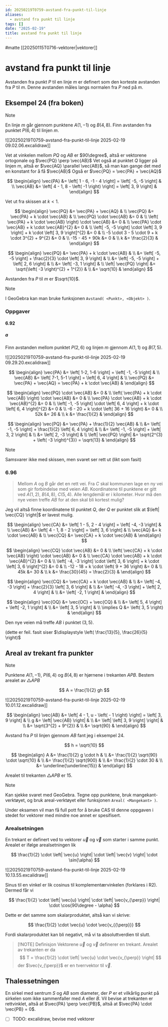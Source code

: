 ```yaml
---
id: 20250219T0759-avstand-fra-punkt-til-linje
aliases:
  - avstand fra punkt til linje
tags: []
date: "2025-02-19"
title: avstand fra punkt til linje
---
```


#matte [[20250115T0716-vektorer|vektorer]]

# avstand fra punkt til linje

Avstanden fra punkt $P$ til en linje $m$ er definert som den korteste avstanden fra $P$ til $m$. Denne avstanden måles langs normalen fra $P$ ned på $m$.

## Eksempel 24 (fra boken)

> [!NOTE]
> En linje $m$ går gjennom punktene $A \left( 1, -1 \right)$ og $B \left( 4, 8 \right)$. Finn avstanden fra punktet $P \left( 6, 4 \right)$ til linjen $m$.

![[20250219T0759-avstand-fra-punkt-til-linje 2025-02-19 09.02.06.excalidraw]]

Vet at vinkelen mellom $PQ$ og $AB$ er $90\degree$, altså er vektorene ortogonale og $\vec{PQ} \perp \vec{AB}$
Vet også at punktet $Q$ ligger på linjen m, altså er $\vec{AQ} \parallel \vec{AB}$, så man kan gange det med en konstant for å få $\vec{AB}$
Også er $\vec{PQ} = \vec{PA} + \vec{AQ}$

$$
\begin{align}
  \vec{PA} &= \left[ 1 - 6, -1 - 4 \right] = \left[ -5, -5 \right] & \\
  \vec{AB} &= \left[ 4 - 1, 8 - \left( -1 \right) \right] = \left[ 3, 9 \right] &
\end{align}
$$

Vet ut fra skissen at $k < 1$.

$$
\begin{align}
  \vec{PQ} &= \vec{PA} + \vec{AQ} & \\
  \vec{PQ} &= \vec{PA} + k \cdot \vec{AB} & \\
  \vec{PQ} \cdot \vec{AB} &= 0 & \\
  \left( \vec{PA} + k \cdot \vec{AB} \right) \cdot \vec{AB} &= 0 & \\
  \vec{PA} \cdot \vec{AB} + k \cdot \vec{AB}^{2} &= 0 & \\
  \left[ -5, -5 \right] \cdot \left[ 3, 9 \right] + k \cdot \left[ 3, 9 \right]^{2} &= 0 & \\
  -5 \cdot 3 - 5 \cdot 9 + k \cdot 3^{2} + 9^{2} &= 0 & \\
  -15 - 45 + 90k &= 0 & \\
  k &= \frac{2}{3} &
\end{align}
$$

$$
\begin{align}
  \vec{PQ} &= \vec{PA} + k \cdot \vec{AB} & \\
  &= \left[ -5, -5 \right] + \frac{2}{3} \cdot \left[ 3, 9 \right] & \\
  &= \left[ -5, -5 \right] + \left[ 2, 6 \right] & \\
  &= \left[ -3, 1 \right] & \\
  \left| \vec{PQ} \right| &= \sqrt{\left( -3 \right)^{2} + 1^{2}} & \\
  &= \sqrt{10} &
\end{align}
$$

Avstanden fra $P$ til $m$ er $\sqrt{10}$.

> [!NOTE]
> I GeoGebra kan man bruke funksjonen `Avstand( <Punkt>, <Objekt> )`.

### Oppgaver

#### 6.92

##### a

Finn avstanden mellom punktet $P \left( 2, 6 \right)$ og linjen $m$ gjennom $A \left( 1, 1 \right)$ og $B \left( 7, 5 \right)$.

![[20250219T0759-avstand-fra-punkt-til-linje 2025-02-19 09.29.20.excalidraw]]

$$
\begin{align}
  \vec{PA} &= \left[ 1-2, 1-6 \right] = \left[ -1, -5 \right] & \\
  \vec{AB} &= \left[ 7-1, 5-1 \right] = \left[ 6, 4 \right] & \\
  \vec{PQ} &= \vec{PA} + \vec{AQ} = \vec{PA} + k \cdot \vec{AB} &
\end{align}
$$

$$
\begin{align}
  \vec{PQ} \cdot \vec{AB} &= 0 & \\
  \left( \vec{PA} + k \cdot \vec{AB} \right) \cdot \vec{AB} &= 0 & \\
  \vec{PA} \cdot \vec{AB} + k \cdot \vec{AB}^{2} &= 0 & \\
  \left[ -1, -5 \right] \cdot \left[ 6, 4 \right] + k \cdot \left[ 6, 4 \right]^{2} &= 0 & \\
  -6 - 20 + k \cdot \left( 36 + 16 \right) &= 0 & \\
  52k &= 26 & \\
  k &= \frac{1}{2} &
\end{align}
$$

$$
\begin{align}
  \vec{PQ} &= \vec{PA} + \frac{1}{2} \vec{AB} & \\
  &= \left[ -1, -5 \right] + \frac{1}{2} \left[ 6, 4 \right] & \\
  &= \left[ -1, -5 \right] + \left[ 3, 2 \right] & \\
  &= \left[ 2, -3 \right] & \\
  \left| \vec{PQ} \right| &= \sqrt{2^{3} + \left( -3 \right)^{3}} = \sqrt{13} &
\end{align}
$$

> [!NOTE]
> Samsvarer ikke med skissen, men svaret ser rett ut (likt som fasit)

### 6.96

> Mellom $A$ og $B$ går det en rett vei. Fra $C$ skal kommunen lage en ny vei som gir forbindelse med veien $AB$. Koordinatene til punktene er gitt ved $A \left( 1, 2 \right)$, $B \left( 4, 8 \right)$, $C \left( 5, 4 \right)$.
> Alle lengdemål er i kilometer.
> Hvor må den nye veien treffe $AB$ for at den skal bli kortest mulig?

Jeg vil altså finne koordinatene til punktet $Q$, der $Q$ er punktet slik at $\left| \vec{CQ} \right|$ er lavest mulig.

$$
\begin{align}
  \vec{CA} &= \left[ 1 - 5, 2 - 4 \right] = \left[ -4, -3 \right] & \\
  \vec{AB} &= \left[ 4 - 1, 8 - 2 \right] = \left[ 3, 6 \right] & \\
  \vec{AQ} &= k \cdot \vec{AB} & \\
  \vec{CQ} &= \vec{CA} + k \cdot \vec{AB} &
\end{align}
$$

$$
\begin{align}
  \vec{CQ} \cdot \vec{AB} &= 0 & \\
  \left( \vec{CA} + k \cdot \vec{AB} \right) \cdot \vec{AB} &= 0 & \\
  \vec{CA} \cdot \vec{AB} + k \cdot \vec{AB}^{2} &= 0 & \\
  \left[ -4, -3 \right] \cdot \left[ 3, 6 \right] + k \cdot \left[ 3, 6 \right]^{2} &= 0 & \\
  -12 - 18 + k \cdot \left( 9 + 36 \right) &= 0 & \\
  45k &= 30 & \\
  k &= \frac{30}{45} = \frac{2}{3} &
\end{align}
$$

$$
\begin{align}
  \vec{CQ} &= \vec{CA} + k \cdot \vec{AB} & \\
  &= \left[ -4, -3 \right] + \frac{2}{3} \left[ 3, 6 \right] & \\
  &= \left[ -4, -3 \right] + \left[ 2, 4 \right] & \\
  &= \left[ -2, 1 \right] &
\end{align}
$$

$$
\begin{align}
  \vec{OQ} &= \vec{OC} + \vec{CQ} & \\
  &= \left[ 5, 4 \right] + \left[ -2, 1 \right] & \\
  &= \left[ 3, 5 \right] & \\
  \implies Q &= \left( 3, 5 \right) &
\end{align}
$$

Den nye veien må treffe $AB$ i punktet $\left( 3, 5 \right)$.

(dette er feil. fasit siser $\displaystyle \left( \frac{13}{5}, \frac{26}{5} \right)$

## Areal av trekant fra punkter

> [!NOTE]
> Punktene $A \left( 1, -1 \right)$, $P \left( 6, 4 \right)$ og $B \left( 4, 8 \right)$ er hjørnene i trekanten $APB$. Bestem arealet av $\triangle APB$

$$
A = \frac{1}{2} gh
$$

![[20250219T0759-avstand-fra-punkt-til-linje 2025-02-19 10.01.12.excalidraw]]

$$
\begin{align}
  \vec{AB} &= \left[ 4 - 1, u - \left( - 1 \right) \right] = \left[ 3, 9 \right] & \\
  g &= \left| \vec{AB} \right| & \\
  &= \left| \left[ 3, 9 \right] \right| & \\
  &= \sqrt{3^{2} + 9^{2}} & \\
  &= \sqrt{90} &
\end{align}
$$

Avstand fra $P$ til linjen gjennom $AB$ fant jeg i eksempel 24.

$$
h = \sqrt{10}
$$

$$
\begin{align}
  A &= \frac{1}{2} g \cdot h & \\
  &= \frac{1}{2} \sqrt{90} \cdot \sqrt{10} & \\
  &= \frac{1}{2} \sqrt{900} & \\
  &= \frac{1}{2} \cdot 30 & \\
  &= \underline{\underline{15}} &
\end{align}
$$

Arealet til trekanten $\triangle APB$ er $15$.

> [!NOTE]
> Kan sjekke svaret med GeoGebra. Tegne opp punktene, bruk mangekant-verktøyet, og bruk areal-verktøyet eller funksjonen `Areal( <Mangekant> )`.
>
> Under eksamen vil man få full pott for å bruke CAS til denne oppgaven i stedet for vektorer med mindre noe annet er spesifisert.

### Arealsetningen

En trekant er definert ved to vektorer $\vec{u}$ og $\vec{v}$ som starter i samme punkt. Arealet er ifølge arealsetningen lik

$$
\frac{1}{2} \cdot \left| \vec{u} \right| \cdot \left| \vec{v} \right| \cdot \sin{\alpha}
$$

![[20250219T0759-avstand-fra-punkt-til-linje 2025-02-19 10.13.55.excalidraw]]

Sinus til en vinkel er lik cosinus til komplementærvinkelen (forklares i R2). Dermed får vi

$$
\frac{1}{2} \cdot \left| \vec{u} \right| \cdot \left| \vec{v_{\perp}} \right| \cdot \cos{90\degree - \alpha}
$$

Dette er det samme som skalarproduktet, altså kan vi skrive:

$$
\frac{1}{2} \cdot \vec{u} \cdot \vec{v_{{\perp}}}
$$

Fordi skalarproduktet kan bli negativt, må vi ta absoluttverdien til slutt.

> [!NOTE] Definisjon
> Vektorene $\vec{u}$ og $\vec{v}$ definerer en trekant. Arealet av trekanten er da
> $$
> T = \frac{1}{2} \cdot \left| \vec{u} \cdot \vec{v_{\perp}} \right|
> $$
> der $\vec{v_{\perp}}$ er en tverrvektor til $\vec{v}$.

## Thalessetningen

En sirkel med sentrum $S$ og $AB$ som diameter, der $P$ er et vilkårlig punkt på sirkelen som ikke sammenfaller med $A$ eller $B$. Vil bevise at trekanten er rettvinklet, altså at $\vec{PA} \perp \vec{PB}$, altså at $\vec{PA} \cdot \vec{PB} = 0$.

- [ ] TODO: excalidraw, bevise med vektorer
